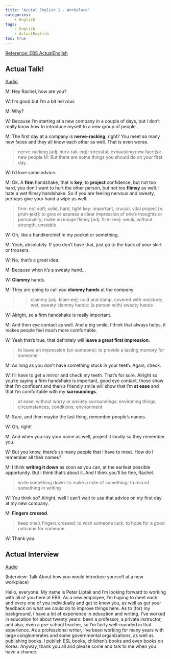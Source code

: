 ```yaml
---
title: "Acutal English 1 - Workplace"
categories:
    - English
tags:
    - English
    - ActualEnglish
toc: true
---
```


[Reference: EBS ActualEnglish](http://home.ebse.co.kr/actualenglish/)

## Actual Talk!

[Audio](https://my.pcloud.com/publink/show?code=XZ2fLx7Zg0VgPNxbwSXcd9lb0A2hy0r2s5Ok)

M: Hey Rachel, how are you?

W: I’m good but I’m a bit nervous

M: Why?

W: Because I’m starting at a new company in a couple of days, but I don’t really know how to introduce myself to a new group of people.

M: The first day at a company is **nerve-racking**, right? You meet so many new faces and they all know each other as well. That is even worse.
> nerve-racking [adj. nurv-rak-ing]: stressful, exhausting
> new face(s): new people
M: But there are some things you should do on your first day.

W: I’d love some advice.

M: Ok. A **firm** handshake, that is **key**, to **project** confidence, but not too hard, you don’t want to hurt the other person, but not too **flimsy** as well. I hate a wet flimsy handshake. So if you are feeling nervous and sweaty, perhaps give your hand a wipe as well.
> firm: not soft; solid, hard, tight
> key: important, crucial, vital
> project [v. pruh-jekt]: to give or express a clear impression of one’s thoughts or personality; make an image
> flimsy [adj. flim-zee]: weak, without strength, unstable

W: Oh, like a handkerchief in my pocket or something.

M: Yeah, absolutely. If you don’t have that, just go to the back of your skirt or trousers.

W: No, that’s a great idea.

M: Because when it’s a sweaty hand…

W: **Clammy** hands.

M: They are going to call you **clammy hands** at the company.
>> clammy [adj. klam-ee]: cold and damp, covered with moisture; wet, sweaty
>> clammy hands: (a person with) sweaty hands

W: Alright, so a firm handshake is really important.

M: And then eye contact as well. And a big smile, I think that always helps, it makes people feel much more comfortable.

W: Yeah that’s true, that definitely will **leave a great first impression**.
> to leave an impression (on someone): to provide a lasting memory for someone

M: As long as you don’t have something stuck in your teeth. Again, check.

W: I’ll have to get a mirror and check my teeth. That’s for sure. Alright so you’re saying a firm handshake is important, good eye contact, those show that I’m confident and then a friendly smile will show that I’m **at ease** and that I’m comfortable with my **surroundings**.
> at ease: without worry or anxiety
> surroundings: environing things, circumstances, conditions; environment

M: Sure, and then maybe the last thing, remember people’s names.

W: Oh, right!

M: And when you say your name as well, project it loudly so they remember you.

W: But you know, there’s so many people that I have to meet. How do I remember all their names?

M: I think **writing it down** as soon as you can, at the earliest possible opportunity. But I think that’s about it. And I think you’ll be fine, Rachel.
> write something down: to make a note of something; to record something in writing

W: You think so? Alright, well I can’t wait to use that advice on my first day at my new company.

M: **Fingers crossed**.
> keep one’s fingers crossed: to wish someone luck; to hope for a good outcome for someone

W: Thank you.


## Actual Interview
[Audio](https://my.pcloud.com/publink/show?code=XZjPLx7Zne8NweNTErzxCqB7sRbwzQnuU3oX)

(Interview: Talk About how you would introduce yourself at a new workplace)

Hello, everyone. My name is Peter Liptak and I’m looking forward to working with all of you here at EBS. As a new employee, I’m hoping to meet each and every one of you individually and get to know you, as well as get your feedback on what we could do to improve things here. As to (for) my background, I have a lot of experience in education and writing. I’ve worked in education for about twenty years: been a professor, a private instructor, and also, even a pre-school teacher, so I’m fairly well-rounded in that experience. As a professional writer, I’ve been working for many years with large conglomerates and some governmental organizations, as well as publishing books. I publish ESL books, children’s books and even books on Korea. Anyway, thank you all and please come and talk to me when you have a chance.
